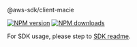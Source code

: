 @aws-sdk/client-macie

[![NPM version](https://img.shields.io/npm/v/@aws-sdk/client-macie/beta.svg)](https://www.npmjs.com/package/@aws-sdk/client-macie)
[![NPM downloads](https://img.shields.io/npm/dm/@aws-sdk/client-macie.svg)](https://www.npmjs.com/package/@aws-sdk/client-macie)

For SDK usage, please step to [SDK readme](https://github.com/aws/aws-sdk-js-v3).
